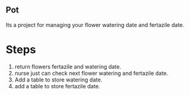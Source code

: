## Pot

Its a project for managing your flower watering date and fertazile date.

# Steps
1. return flowers fertazile and watering date.
2. nurse just can check next flower watering and fertazile date.
3. Add a table to store watering date.
4. add a table to store fertazile date.